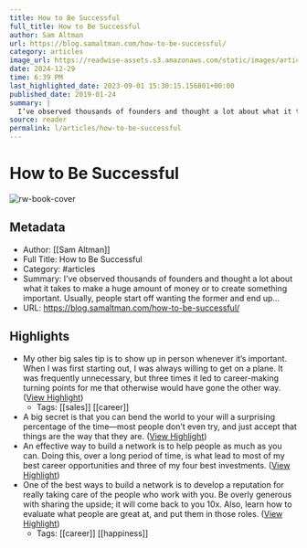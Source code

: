```yaml
---
title: How to Be Successful
full_title: How to Be Successful
author: Sam Altman
url: https://blog.samaltman.com/how-to-be-successful/
category: articles
image_url: https://readwise-assets.s3.amazonaws.com/static/images/article3.5c705a01b476.png
date: 2024-12-29
time: 6:39 PM
last_highlighted_date: 2023-09-01 15:30:15.156801+00:00
published_date: 2019-01-24
summary: |
  I’ve observed thousands of founders and thought a lot about what it takes to make a huge amount of money or to create something important. Usually, people start off wanting the former and end up...
source: reader
permalink: l/articles/how-to-be-successful
---
```

# How to Be Successful

![rw-book-cover](https://readwise-assets.s3.amazonaws.com/static/images/article3.5c705a01b476.png)

## Metadata
- Author: [[Sam Altman]]
- Full Title: How to Be Successful
- Category: #articles
- Summary: I’ve observed thousands of founders and thought a lot about what it takes to make a huge amount of money or to create something important. Usually, people start off wanting the former and end up...
- URL: https://blog.samaltman.com/how-to-be-successful/

## Highlights
- My other big sales tip is to show up in person whenever it’s important. When I was first starting out, I was always willing to get on a plane. It was frequently unnecessary, but three times it led to career-making turning points for me that otherwise would have gone the other way. ([View Highlight](https://read.readwise.io/read/01h98njgxxxgwjac00xx9zczv0))
    - Tags: [[sales]] [[career]] 
- A big secret is that you can bend the world to your will a surprising percentage of the time—most people don’t even try, and just accept that things are the way that they are. ([View Highlight](https://read.readwise.io/read/01h98nnrdj2k63gfsdzb89fp1e))
- An effective way to build a network is to help people as much as you can. Doing this, over a long period of time, is what lead to most of my best career opportunities and three of my four best investments. ([View Highlight](https://read.readwise.io/read/01h98nr230yejm1zegzsbf30t1))
- One of the best ways to build a network is to develop a reputation for really taking care of the people who work with you. Be overly generous with sharing the upside; it will come back to you 10x. Also, learn how to evaluate what people are great at, and put them in those roles. ([View Highlight](https://read.readwise.io/read/01h98nrkzx0g4mhxdhv0rjxzza))
    - Tags: [[career]] [[happiness]] 


